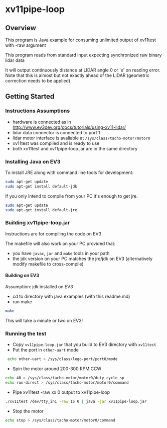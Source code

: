 # xv11pipe-loop

## Overview

This program is Java example for consuming unlimited output of xv11test with -raw argument

This program reads from standard input expecting synchronized raw binary lidar data

It will output continuously distance at LIDAR angle 0 or 'e' on reading error.
Note that this is almost but not exactly ahead of the LIDAR (geometric correction needs to be applied).
 
## Getting Started

### Instructions Assumptions 
- hardware is connected as in http://www.ev3dev.org/docs/tutorials/using-xv11-lidar/
- lidar data connector is connected to port 1
- lidar motor interface is avaliable at `/sys/class/tacho-motor/motor0`
- xv11test was compiled and is ready to use
- both xv11test and xv11pipe-loop.jar are in the same directory

### Installing Java on EV3

To install JRE along with command line tools for development:

```bash
sudo apt-get update
sudo apt-get install default-jdk
```

If you only intend to compile from your PC it's enough to get jre.

```bash
sudo apt-get update
sudo apt-get install default-jre
```

### Building xv11pipe-loop.jar

Instructions are for compiling the code on EV3

The makefile will also work on your PC provided that:
- you have `javac`, `jar` and `make` tools in your path  
- the jdk version on your PC matches the jre/jdk on EV3 (alternatively modify makefile to cross-compile)

#### Building on EV3

Assumption: jdk installed on EV3

- cd to directory with java examples (with this readme.md)
- run make
```bash
make
```

This will take a minute or two on EV3!

### Running the test

- Copy `xv11pipe-loop.jar` that you build to EV3 directory with `xv11test`
- Put the port in `other-uart` mode
```bash
 echo other-uart > /sys/class/lego-port/port0/mode
```
- Spin the motor around 200-300 RPM CCW
```bash
echo 40 > /sys/class/tacho-motor/motor0/duty_cycle_sp
echo run-direct > /sys/class/tacho-motor/motor0/command
```
- Pipe xv11test -raw xx 0 output to xv11pipe-loop
```bash
./xv11test /dev/tty_in1 -raw 15 0 | java -jar xv11pipe-loop.jar
```
- Stop the motor
```bash 
echo stop > /sys/class/tacho-motor/motor0/command
```

